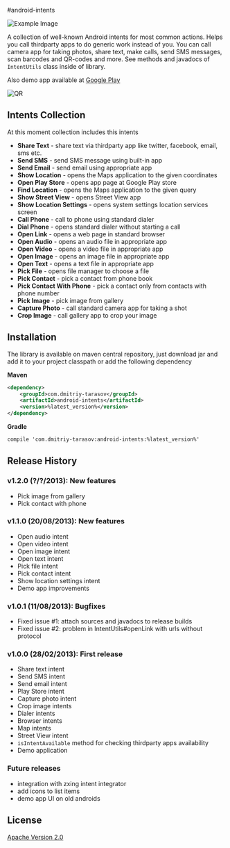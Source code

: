 #android-intents

![Example Image][1]

A collection of well-known Android intents for most common actions. 
Helps you call thirdparty apps to do generic work instead of you. 
You can call camera app for taking photos, share text, make calls, 
send SMS messages, scan barcodes and QR-codes and more. See methods 
and javadocs of `IntentUtils` class inside of library.

Also demo app available at [Google Play](https://play.google.com/store/apps/details?id=com.dmitriy.tarasov.android.intents.demo)

![QR][2]


## Intents Collection

At this moment collection includes this intents

- **Share Text** - share text via thirdparty app like twitter, facebook, email, sms etc.
- **Send SMS** - send SMS message using built-in app
- **Send Email** - send email using appropriate app
- **Show Location** - opens the Maps application to the given coordinates
- **Open Play Store** - opens app page at Google Play store
- **Find Location** - opens the Maps application to the given query
- **Show Street View** - opens Street View app
- **Show Location Settings** - opens system settings location services screen
- **Call Phone** - call to phone using standard dialer
- **Dial Phone** - opens standard dialer without starting a call
- **Open Link** - opens a web page in standard browser
- **Open Audio** - opens an audio file in appropriate app
- **Open Video** - opens a video file in appropriate app
- **Open Image** - opens an image file in appropriate app
- **Open Text** - opens a text file in appropriate app
- **Pick File** - opens file manager to choose a file
- **Pick Contact** - pick a contact from phone book
- **Pick Contact With Phone** - pick a contact only from contacts with phone number
- **Pick Image** - pick image from gallery
- **Capture Photo** - call standard camera app for taking a shot
- **Crop Image** - call gallery app to crop your image

## Installation
The library is available on maven central repository, just download jar and add it to your
project classpath or add the following dependency

**Maven**

```xml
<dependency>
    <groupId>com.dmitriy-tarasov</groupId>
    <artifactId>android-intents</artifactId>
    <version>%latest_version%</version>
</dependency>
```

**Gradle**

```xml
compile 'com.dmitriy-tarasov:android-intents:%latest_version%'
```

## Release History

### v1.2.0 (?/?/2013): New features
- Pick image from gallery
- Pick contact with phone

### v1.1.0 (20/08/2013): New features
- Open audio intent
- Open video intent
- Open image intent
- Open text intent
- Pick file intent
- Pick contact intent
- Show location settings intent
- Demo app improvements

### v1.0.1 (11/08/2013): Bugfixes
- Fixed issue #1: attach sources and javadocs to release builds
- Fixed issue #2: problem in IntentUtils#openLink with urls without protocol

### v1.0.0 (28/02/2013): First release
- Share text intent
- Send SMS intent
- Send email intent
- Play Store intent
- Capture photo intent
- Crop image intents
- Dialer intents
- Browser intents
- Map intents
- Street View intent
- `isIntentAvailable` method for checking thirdparty apps availability
- Demo application

### Future releases
- integration with zxing intent integrator
- add icons to list items
- demo app UI on old androids

License
-----
[Apache Version 2.0](http://www.apache.org/licenses/LICENSE-2.0.html)




[1]: https://raw.github.com/d-tarasov/android-intents/master/logo.png
[2]: https://raw.github.com/d-tarasov/android-intents/master/qr.png